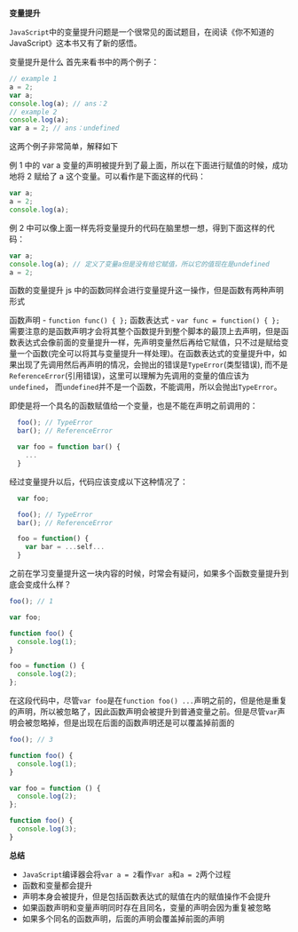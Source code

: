 **变量提升**

`JavaScript`中的变量提升问题是一个很常见的面试题目，在阅读《你不知道的 JavaScript》这本书又有了新的感悟。

变量提升是什么
首先来看书中的两个例子：

```javascript
// example 1
a = 2;
var a;
console.log(a); // ans：2
// example 2
console.log(a);
var a = 2; // ans：undefined
```

这两个例子非常简单，解释如下

例 1 中的 var a 变量的声明被提升到了最上面，所以在下面进行赋值的时候，成功地将 2 赋给了 a 这个变量。可以看作是下面这样的代码：

```javascript
var a;
a = 2;
console.log(a);
```

例 2 中可以像上面一样先将变量提升的代码在脑里想一想，得到下面这样的代码：

```javascript
var a;
console.log(a); // 定义了变量a但是没有给它赋值，所以它的值现在是undefined
a = 2;
```

函数的变量提升
js 中的函数同样会进行变量提升这一操作，但是函数有两种声明形式

函数声明 - `function func() { };`
函数表达式 - `var func = function() { };`
需要注意的是函数声明才会将其整个函数提升到整个脚本的最顶上去声明，但是函数表达式会像前面的变量提升一样，先声明变量然后再给它赋值，只不过是赋给变量一个函数(完全可以将其与变量提升一样处理)。在函数表达式的变量提升中，如果出现了先调用然后再声明的情况，会抛出的错误是`TypeError`(类型错误), 而不是`ReferenceError`(引用错误)，这里可以理解为先调用的变量的值应该为`undefined`， 而`undefined`并不是一个函数，不能调用，所以会抛出`TypeError`。

即使是将一个具名的函数赋值给一个变量，也是不能在声明之前调用的：

```javascript
  foo(); // TypeError
  bar(); // ReferenceError

  var foo = function bar() {
    ...
  }
```

经过变量提升以后，代码应该变成以下这种情况了：

```javascript
  var foo;

  foo(); // TypeError
  bar(); // ReferenceError

  foo = function() {
    var bar = ...self...
  }
```

之前在学习变量提升这一块内容的时候，时常会有疑问，如果多个函数变量提升到底会变成什么样？

```javascript
foo(); // 1

var foo;

function foo() {
  console.log(1);
}

foo = function () {
  console.log(2);
};
```

在这段代码中，尽管`var foo`是在`function foo() ...`声明之前的，但是他是重复的声明，所以被忽略了，因此函数声明会被提升到普通变量之前。但是尽管`var`声明会被忽略掉，但是出现在后面的函数声明还是可以覆盖掉前面的

```javascript
foo(); // 3

function foo() {
  console.log(1);
}

var foo = function () {
  console.log(2);
};

function foo() {
  console.log(3);
}
```

**总结**

- `JavaScript`编译器会将`var a = 2`看作`var a`和`a = 2`两个过程
- 函数和变量都会提升
- 声明本身会被提升，但是包括函数表达式的赋值在内的赋值操作不会提升
- 如果函数声明和变量声明同时存在且同名，变量的声明会因为重复被忽略
- 如果多个同名的函数声明，后面的声明会覆盖掉前面的声明
